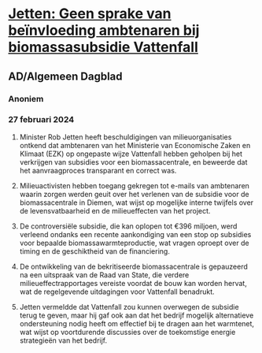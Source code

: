 # [Jetten: Geen sprake van beïnvloeding ambtenaren bij biomassasubsidie Vattenfall](https://advance.lexis.com/api/document?collection=news&id=urn:contentItem:6BF1-DCB1-JBHV-K2V4-00000-00&context=1519360)
## AD/Algemeen Dagblad
### Anoniem
### 27 februari 2024

1. Minister Rob Jetten heeft beschuldigingen van milieuorganisaties ontkend dat ambtenaren van het Ministerie van Economische Zaken en Klimaat (EZK) op ongepaste wijze Vattenfall hebben geholpen bij het verkrijgen van subsidies voor een biomassacentrale, en beweerde dat het aanvraagproces transparant en correct was.

2. Milieuactivisten hebben toegang gekregen tot e-mails van ambtenaren waarin zorgen werden geuit over het verlenen van de subsidie voor de biomassacentrale in Diemen, wat wijst op mogelijke interne twijfels over de levensvatbaarheid en de milieueffecten van het project.

3. De controversiële subsidie, die kan oplopen tot €396 miljoen, werd verleend ondanks een recente aankondiging van een stop op subsidies voor bepaalde biomassawarmteproductie, wat vragen oproept over de timing en de geschiktheid van de financiering.

4. De ontwikkeling van de bekritiseerde biomassacentrale is gepauzeerd na een uitspraak van de Raad van State, die verdere milieueffectrapportages vereiste voordat de bouw kan worden hervat, wat de regelgevende uitdagingen voor Vattenfall benadrukt.

5. Jetten vermeldde dat Vattenfall zou kunnen overwegen de subsidie terug te geven, maar hij gaf ook aan dat het bedrijf mogelijk alternatieve ondersteuning nodig heeft om effectief bij te dragen aan het warmtenet, wat wijst op voortdurende discussies over de toekomstige energie strategieën van het bedrijf.